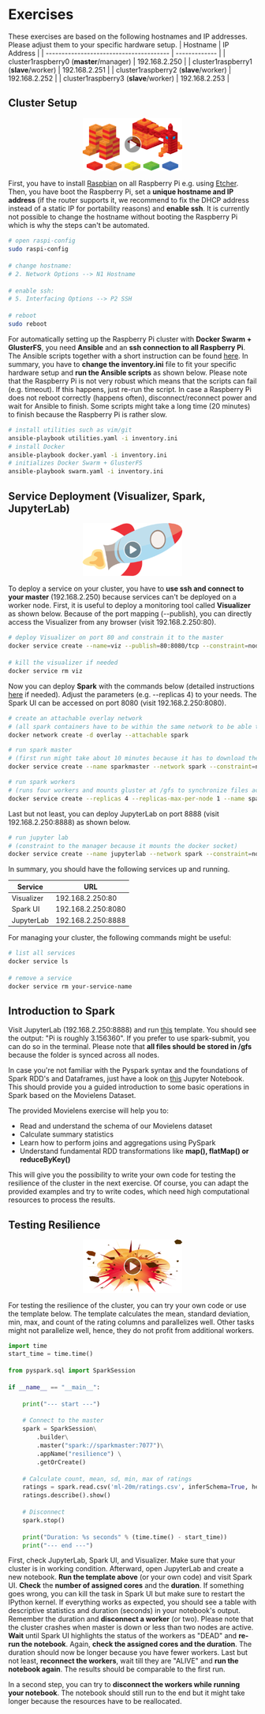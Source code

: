 # Exercises

These exercises are based on the following hostnames and IP addresses. Please adjust them to your specific hardware setup.
| Hostname                                | IP Address    |
| --------------------------------------- | ------------- |
| cluster1raspberry0 (**master**/manager) | 192.168.2.250 |
| cluster1raspberry1 (**slave**/worker)   | 192.168.2.251 |
| cluster1raspberry2 (**slave**/worker)   | 192.168.2.252 |
| cluster1raspberry3 (**slave**/worker)   | 192.168.2.253 |



## Cluster Setup

<div align="center">
  <a href="https://www.youtube.com/watch?v=-xZRUxrKbsY">
    <img src="images/setup.png" alt="PiCluster Setup" style="width:40%;">
  </a>
</div>


First, you have to install [Raspbian](https://www.raspberrypi.org/downloads/raspbian/) on all Raspberry Pi e.g. using [Etcher](https://www.balena.io/etcher/). Then, you have boot the Raspberry Pi, set a **unique hostname and IP address** (if the router supports it, we recommend to fix the DHCP address instead of a static IP for portability reasons) and **enable ssh**. It is currently not possible to change the hostname without booting the Raspberry Pi which is why the steps can't be automated.

```bash
# open raspi-config
sudo raspi-config

# change hostname:
# 2. Network Options --> N1 Hostname

# enable ssh:
# 5. Interfacing Options --> P2 SSH

# reboot
sudo reboot
```

For automatically setting up the Raspberry Pi cluster with **Docker Swarm + GlusterFS**, you need **Ansible** and an **ssh connection to all Raspberry Pi**. The Ansible scripts together with a short instruction can be found [here](https://github.com/pgigeruzh/PiCluster/tree/master/Ansible). In summary, you have to **change the inventory.ini** file to fit your specific hardware setup and **run the Ansible scripts** as shown below. Please note that the Raspberry Pi is not very robust which means that the scripts can fail (e.g. timeout). If this happens, just re-run the script. In case a Raspberry Pi does not reboot correctly (happens often), disconnect/reconnect power and wait for Ansible to finish. Some scripts might take a long time (20 minutes) to finish because the Raspberry Pi is rather slow.

```bash
# install utilities such as vim/git
ansible-playbook utilities.yaml -i inventory.ini
# install Docker
ansible-playbook docker.yaml -i inventory.ini
# initializes Docker Swarm + GlusterFS
ansible-playbook swarm.yaml -i inventory.ini
```



## Service Deployment (Visualizer, Spark, JupyterLab)

<div align="center">
  <a href="https://www.youtube.com/watch?v=Tj-Rb9JvQ7w">
    <img src="images/deployment.png" alt="PiCluster Service Deployment" style="width:40%;">
  </a>
</div>



To deploy a service on your cluster, you have to **use ssh and connect to your master** (192.168.2.250) because services can't be deployed on a worker node. First, it is useful to deploy a monitoring tool called **Visualizer** as shown below. Because of the port mapping (--publish), you can directly access the Visualizer from any browser (visit 192.168.2.250:80).

```bash
# deploy Visualizer on port 80 and constrain it to the master
docker service create --name=viz --publish=80:8080/tcp --constraint=node.role==manager --mount=type=bind,src=/var/run/docker.sock,dst=/var/run/docker.sock alexellis2/visualizer-arm:latest

# kill the visualizer if needed
docker service rm viz
```

Now you can deploy **Spark** with the commands below (detailed instructions [here](https://github.com/pgigeruzh/spark) if needed). Adjust the parameters (e.g. --replicas 4) to your needs. The Spark UI can be accessed on port 8080 (visit 192.168.2.250:8080).

```bash
# create an attachable overlay network
# (all spark containers have to be within the same network to be able to connect)
docker network create -d overlay --attachable spark
```

```bash
# run spark master
# (first run might take about 10 minutes because it has to download the image on all RPi)
docker service create --name sparkmaster --network spark --constraint=node.role==manager --publish 8080:8080 --publish 7077:7077 --mount source=gfs,destination=/gfs pgigeruzh/spark:arm bin/spark-class org.apache.spark.deploy.master.Master
```

```bash
# run spark workers
# (runs four workers and mounts gluster at /gfs to synchronize files accross all nodes)
docker service create --replicas 4 --replicas-max-per-node 1 --name sparkworker --network spark --publish 8081:8081 --mount source=gfs,destination=/gfs pgigeruzh/spark:arm bin/spark-class org.apache.spark.deploy.worker.Worker spark://sparkmaster:7077
```

Last but not least, you can deploy JupyterLab on port 8888 (visit 192.168.2.250:8888) as shown below.

```bash
# run jupyter lab
# (constraint to the manager because it mounts the docker socket)
docker service create --name jupyterlab --network spark --constraint=node.role==manager --publish 8888:8888 --mount source=gfs,destination=/gfs --mount=type=bind,src=/var/run/docker.sock,dst=/var/run/docker.sock -e SHELL=/bin/bash pgigeruzh/spark:arm jupyter lab --ip=0.0.0.0 --allow-root --NotebookApp.token='' --NotebookApp.password='' --notebook-dir='/gfs'
```

In summary, you should have the following services up and running.

| Service    | URL                |
| ---------- | ------------------ |
| Visualizer | 192.168.2.250:80   |
| Spark UI   | 192.168.2.250:8080 |
| JupyterLab | 192.168.2.250:8888 |

For managing your cluster, the following commands might be useful:

```bash
# list all services
docker service ls

# remove a service
docker service rm your-service-name
```



## Introduction to Spark

Visit JupyterLab (192.168.2.250:8888) and run [this](https://github.com/pgigeruzh/PiCluster/blob/master/Exercises/template.ipynb) template. You should see the output: "Pi is roughly 3.156360". If you prefer to use spark-submit, you can do so in the terminal. Please note that **all files should be stored in /gfs** because the folder is synced across all nodes.

In case you're not familiar with the Pyspark syntax and the foundations of Spark RDD's and Dataframes, just have a look on
[this](https://github.com/pgigeruzh/PiCluster/blob/master/Exercises/Movielens_exercises.ipynb) Jupyter Notebook. This should provide you a guided introduction to some basic operations in Spark based on the Movielens Dataset. 

The provided Movielens exercise will help you to:
*  Read and understand the schema of our Movielens dataset
*  Calculate summary statistics
*  Learn how to perform joins and aggregations using PySpark
*  Understand fundamental RDD transformations like **map(), flatMap() or reduceByKey()**

This will give you the possibility to write your own code for testing the resilience of the cluster in the next exercise. Of course, you can adapt the provided examples and try to write codes, which need high computational resources to process the results. 


## Testing Resilience

<div align="center">
  <a href="https://www.youtube.com/watch?v=4scaV421mQo">
    <img src="images/resilience.png" alt="PiCluster Resilience" style="width:40%;">
  </a>
</div>

For testing the resilience of the cluster, you can try your own code or use the template below. The template calculates the mean, standard deviation, min, max, and count of the rating columns and parallelizes well. Other tasks might not parallelize well, hence, they do not profit from additional workers.

```python
import time
start_time = time.time()

from pyspark.sql import SparkSession

if __name__ == "__main__":

    print("--- start ---")

    # Connect to the master
    spark = SparkSession\
        .builder\
        .master("spark://sparkmaster:7077")\
        .appName("resilience") \
        .getOrCreate()

    # Calculate count, mean, sd, min, max of ratings
    ratings = spark.read.csv('ml-20m/ratings.csv', inferSchema=True, header=True)
    ratings.describe().show()

    # Disconnect
    spark.stop()

    print("Duration: %s seconds" % (time.time() - start_time))
    print("--- end ---")
```
First, check JupyterLab, Spark UI, and Visualizer. Make sure that your cluster is in working condition. Afterward, open JupyterLab and create a new notebook. **Run the template above** (or your own code) and visit Spark UI. **Check** the **number of assigned cores** and the **duration**. If something goes wrong, you can kill the task in Spark UI but make sure to restart the IPython kernel. If everything works as expected, you should see a table with descriptive statistics and duration (seconds) in your notebook's output. Remember the duration and **disconnect a worker** (or two). Please note that the cluster crashes when master is down or less than two nodes are active. **Wait** until Spark UI highlights the status of the workers as "DEAD" and **re-run the notebook**. Again, **check the assigned cores and the duration**. The duration should now be longer because you have fewer workers. Last but not least, **reconnect the workers**, wait till they are "ALIVE" and **run the notebook again**. The results should be comparable to the first run.

In a second step, you can try to **disconnect the workers while running your notebook**. The notebook should still run to the end but it might take longer because the resources have to be reallocated.
